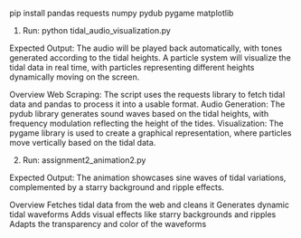 pip install pandas requests numpy pydub pygame matplotlib

1. Run: python tidal_audio_visualization.py

Expected Output:
The audio will be played back automatically, with tones generated according to the tidal heights.
A particle system will visualize the tidal data in real time, with particles representing different heights dynamically moving on the screen.

Overview
Web Scraping: The script uses the requests library to fetch tidal data and pandas to process it into a usable format.
Audio Generation: The pydub library generates sound waves based on the tidal heights, with frequency modulation reflecting the height of the tides.
Visualization: The pygame library is used to create a graphical representation, where particles move vertically based on the tidal data.


2. Run: assignment2_animation2.py

Expected Output:
The animation showcases sine waves of tidal variations, complemented by a starry background and ripple effects.

Overview
Fetches tidal data from the web and cleans it
Generates dynamic tidal waveforms
Adds visual effects like starry backgrounds and ripples
Adapts the transparency and color of the waveforms

